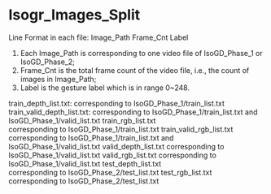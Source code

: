 # Isogr_Images_Split
Line Format in each file: Image_Path Frame_Cnt Label
  1. Each Image_Path is corresponding to one video file of  IsoGD_Phase_1 or IsoGD_Phase_2;
  2. Frame_Cnt is the total frame count of the video file, i.e., the count of images in Image_Path;
  3. Label is the gesture label which is in range 0~248.

train_depth_list.txt: 
  corresponding to IsoGD_Phase_1/train_list.txt
train_valid_depth_list.txt:
  corresponding to IsoGD_Phase_1/train_list.txt and IsoGD_Phase_1/valid_list.txt
train_rgb_list.txt          
  corresponding to IsoGD_Phase_1/train_list.txt
train_valid_rgb_list.txt  
  corresponding to IsoGD_Phase_1/train_list.txt and IsoGD_Phase_1/valid_list.txt
valid_depth_list.txt
  corresponding to IsoGD_Phase_1/valid_list.txt
valid_rgb_list.txt
  corresponding to IsoGD_Phase_1/valid_list.txt
test_depth_list.txt  
  corresponding to IsoGD_Phase_2/test_list.txt
test_rgb_list.txt     
  corresponding to IsoGD_Phase_2/test_list.txt
